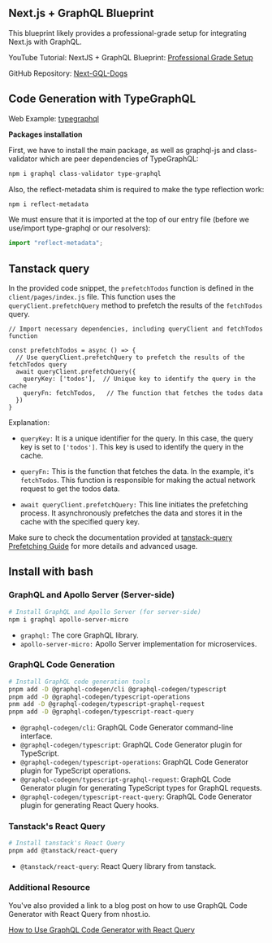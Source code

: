 ## Next.js + GraphQL Blueprint

This blueprint likely provides a professional-grade setup for integrating Next.js with GraphQL. 

YouTube Tutorial: NextJS + GraphQL Blueprint: [Professional Grade Setup](https://www.youtube.com/watch?v=XzE-PzALyDc&t=817s)

GitHub Repository: [Next-GQL-Dogs](https://github.com/jherr/next-gql-dogs)



## Code Generation with TypeGraphQL

Web Example: [typegraphql](https://typegraphql.com/docs/installation.html)

**Packages installation**

First, we have to install the main package, as well as graphql-js and class-validator which are peer dependencies of TypeGraphQL:

```bash
npm i graphql class-validator type-graphql 
```

Also, the reflect-metadata shim is required to make the type reflection work:

``` bash
npm i reflect-metadata 
```

We must ensure that it is imported at the top of our entry file (before we use/import type-graphql or our resolvers):

```js
import "reflect-metadata"; 
```



## Tanstack query

In the provided code snippet, the `prefetchTodos` function is defined in the `client/pages/index.js` file. This function uses the `queryClient.prefetchQuery` method to prefetch the results of the `fetchTodos` query.

```tsx
// Import necessary dependencies, including queryClient and fetchTodos function

const prefetchTodos = async () => {
  // Use queryClient.prefetchQuery to prefetch the results of the fetchTodos query
  await queryClient.prefetchQuery({
    queryKey: ['todos'],  // Unique key to identify the query in the cache
    queryFn: fetchTodos,   // The function that fetches the todos data
  })
}
```

Explanation:

- `queryKey:` It is a unique identifier for the query. In this case, the query key is set to `['todos']`. This key is used to identify the query in the cache.

- `queryFn:` This is the function that fetches the data. In the example, it's `fetchTodos`. This function is responsible for making the actual network request to get the todos data.

- `await queryClient.prefetchQuery:` This line initiates the prefetching process. It asynchronously prefetches the data and stores it in the cache with the specified query key.

Make sure to check the documentation provided at [tanstack-query Prefetching Guide](https://tanstack.com/query/v4/docs/react/guides/prefetching) for more details and advanced usage.



## Install with bash

### GraphQL and Apollo Server (Server-side)

```bash
# Install GraphQL and Apollo Server (for server-side)
npm i graphql apollo-server-micro
```

- `graphql:` The core GraphQL library.
- `apollo-server-micro:` Apollo Server implementation for microservices.

### GraphQL Code Generation

```bash
# Install GraphQL code generation tools
pnpm add -D @graphql-codegen/cli @graphql-codegen/typescript
pnpm add -D @graphql-codegen/typescript-operations
pnm add -D @graphql-codegen/typescript-graphql-request
pnpm add -D @graphql-codegen/typescript-react-query
```

- `@graphql-codegen/cli`: GraphQL Code Generator command-line interface.
- `@graphql-codegen/typescript`: GraphQL Code Generator plugin for TypeScript.
- `@graphql-codegen/typescript-operations`: GraphQL Code Generator plugin for TypeScript operations.
- `@graphql-codegen/typescript-graphql-request`: GraphQL Code Generator plugin for generating TypeScript types for GraphQL requests.
- `@graphql-codegen/typescript-react-query`: GraphQL Code Generator plugin for generating React Query hooks.

### Tanstack's React Query

```bash
# Install tanstack's React Query
pnpm add @tanstack/react-query
```

- `@tanstack/react-query`: React Query library from tanstack.


### Additional Resource
You've also provided a link to a blog post on how to use GraphQL Code Generator with React Query from nhost.io.

[How to Use GraphQL Code Generator with React Query](https://nhost.io/blog/how-to-use-graphql-code-generator-with-react-query)
